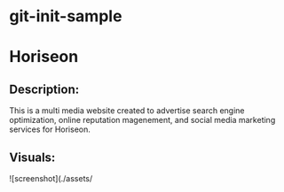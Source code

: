 # git-init-sample

# Horiseon

## Description:

This is a multi media website created to advertise search engine optimization, online reputation magenement, and social media marketing services for Horiseon.

## Visuals:

![screenshot](./assets/
